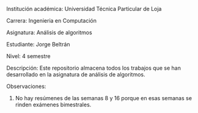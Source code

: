 Institución académica: Universidad Técnica Particular de Loja

Carrera: Ingenieria en Computación

Asignatura: Análisis de algoritmos

Estudiante: Jorge Beltrán

Nivel: 4 semestre

Descripción:
Este repositorio almacena todos los trabajos que se han desarrollado en la asignatura de análisis de algoritmos.

Observaciones:
1. No hay resúmenes de las semanas 8 y 16 porque en esas semanas se rinden exámenes bimestrales.

